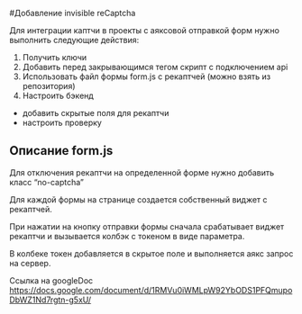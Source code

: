 #Добавление invisible reCaptcha
 
 Для интеграции каптчи в проекты с аяксовой отправкой форм нужно выполнить следующие действия:
 
 1. Получить ключи
 2. Добавить перед закрывающимся тегом  </head> скрипт с подключением api
 3. Использовать файл формы form.js с рекаптчей (можно взять из репозитория)
 4. Настроить бэкенд
   - добавить скрытые поля для рекаптчи
   - настроить проверку
   
 ## Описание form.js
 Для отключения рекаптчи на определенной форме нужно добавить класс “no-captcha”
 
 Для каждой формы на странице создается собственный виджет с рекаптчей. 
 
 При нажатии на кнопку отправки формы сначала срабатывает виджет рекаптчи и вызывается колбэк c токеном в виде параметра.
 
 В колбеке токен добавляется в скрытое поле и выполняется аякс запрос на сервер. 
 
 Ссылка на googleDoc https://docs.google.com/document/d/1RMVu0iWMLpW92YbODS1PFQmupoDbWZ1Nd7rgtn-g5xU/